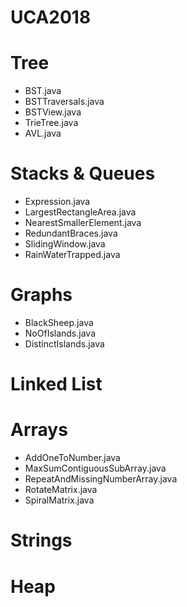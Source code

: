 # UCA2018

# Tree
+ BST.java
+ BSTTraversals.java
+ BSTView.java
+ TrieTree.java
+ AVL.java

# Stacks & Queues
+ Expression.java
+ LargestRectangleArea.java
+ NearestSmallerElement.java
+ RedundantBraces.java
+ SlidingWindow.java
+ RainWaterTrapped.java

# Graphs
+ BlackSheep.java
+ NoOfIslands.java
+ DistinctIslands.java

# Linked List

# Arrays
+ AddOneToNumber.java
+ MaxSumContiguousSubArray.java
+ RepeatAndMissingNumberArray.java
+ RotateMatrix.java
+ SpiralMatrix.java

# Strings

# Heap



